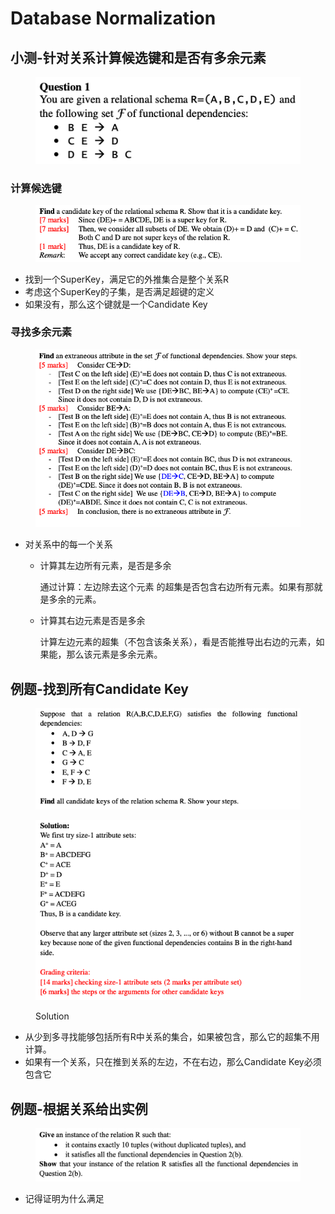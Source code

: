 # Database Normalization

## 小测-针对关系计算候选键和是否有多余元素

<figure><img src="../../.gitbook/assets/image (204).png" alt=""><figcaption></figcaption></figure>

### 计算候选键

<figure><img src="../../.gitbook/assets/image (205).png" alt=""><figcaption></figcaption></figure>

* 找到一个SuperKey，满足它的外推集合是整个关系R
* 考虑这个SuperKey的子集，是否满足超键的定义
* 如果没有，那么这个键就是一个Candidate Key

### 寻找多余元素

<figure><img src="../../.gitbook/assets/image (206).png" alt=""><figcaption></figcaption></figure>

* 对关系中的每一个关系
  *   计算其左边所有元素，是否是多余

      通过计算：左边除去这个元素 的超集是否包含右边所有元素。如果有那就是多余的元素。
  *   计算其右边元素是否是多余

      计算左边元素的超集（不包含该条关系），看是否能推导出右边的元素，如果能，那么该元素是多余元素。



## 例题-找到所有Candidate Key

<figure><img src="../../.gitbook/assets/image (190).png" alt=""><figcaption></figcaption></figure>

<figure><img src="../../.gitbook/assets/image (191).png" alt=""><figcaption><p>Solution</p></figcaption></figure>

* 从少到多寻找能够包括所有R中关系的集合，如果被包含，那么它的超集不用计算。
* 如果有一个关系，只在推到关系的左边，不在右边，那么Candidate Key必须包含它

## 例题-根据关系给出实例

<figure><img src="../../.gitbook/assets/image (203).png" alt=""><figcaption></figcaption></figure>

* 记得证明为什么满足
